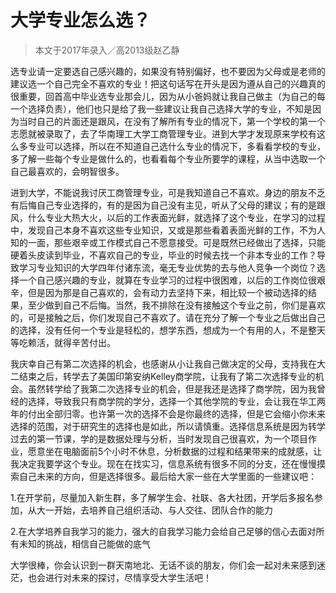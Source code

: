 
# 大学专业怎么选？  

> 本文于2017年录入／高2013级赵乙静  



选专业请一定要选自己感兴趣的，如果没有特别偏好，也不要因为父母或是老师的建议选一个自己完全不喜欢的专业！把这句话写在开头是因为遵从自己的兴趣真的很重要，回首高中毕业选专业那会儿，因为从小爸妈就让我自己做主（为自己的每一个选择负责），他们也只是给了我一些建议让我自己选择大学的专业，不知是因为当时自己的片面还是跟风，在没有了解所有专业的情况下，第一个学校的第一个志愿就被录取了，去了华南理工大学工商管理专业。进到大学才发现原来学校有这么多专业可以选择，所以在不知道自己选什么专业的情况下，多看看学校的专业，多了解一些每个专业是做什么的，也看看每个专业所要学的课程，从当中选取一个自己最喜欢的，会明智很多。



进到大学，不能说我讨厌工商管理专业，可是我知道自己不喜欢。身边的朋友不乏有后悔自己专业选择的，有的是因为自己没有主见，听从了父母的建议；有的是跟风，什么专业大热大火，以后的工作表面光鲜，就选择了这个专业，在学习的过程中，发现自己本身不喜欢这些专业知识，又或是那些看着表面光鲜的工作，不为人知的一面，那些艰辛或工作模式自己不愿意接受。可是既然已经做出了选择，只能硬着头皮读到毕业，不喜欢自己的专业，毕业的时候去找一个非本专业的工作？导致学习专业知识的大学四年付诸东流，毫无专业优势的去与他人竞争一个岗位？选择一个自己感兴趣的专业，就算在专业学习的过程中很困难，以后的工作岗位很艰辛，但是因为那是自己喜欢的，会有动力去坚持下来，相比较一个被动选择的结果，至少做到自己不后悔。当然，我不排除在没有接触这个专业之前，你们是喜欢的，可是接触之后，你们发现自己不喜欢了。请在充分了解一个专业之后做出自己的选择，没有任何一个专业是轻松的，想学东西，想成为一个有用的人，不是整天等吃赖活，就得辛苦付出。



我庆幸自己有第二次选择的机会，也感谢从小让我自己做决定的父母，支持我在大二结束之后，转学去了美国印第安纳Kelley商学院，让我有了第二次选择专业的机会。虽然转学给了我第二次选择专业的机会，但是我还是选择了商学院，因为我曾经的选择，导致我只有商学院的学分，选择一个其他学院的专业，会让我在华工两年的付出全部归零。也许第一次的选择不会是你最终的选择，但是它会缩小你未来选择的范围，对于研究生的选择也是如此，所以请慎重。选择信息系统是因为转学过去的第一节课，学的是数据处理与分析，当时发现自己很喜欢，为一个项目作业，愿意坐在电脑面前5个小时不休息，分析数据的过程和结果带来的成就感，让我决定我要学这个专业。现在在找实习，信息系统有很多不同的分支，还在慢慢摸索自己未来的方向，但是选择很多。最后给大家一些在大学里面的一些建议吧：

1.在开学前，尽量加入新生群，多了解学生会、社联、各大社团，开学后多报名参加，从大一开始，去培养自己组织活动、与人交往、团队合作的能力

2.在大学培养自我学习的能力，强大的自我学习能力会给自己足够的信心去面对所有未知的挑战，相信自己能做的底气

大学很棒，你会认识到一群天南地北、无话不谈的朋友，你们会一起对未来感到迷茫，也会进行对未来的探讨，尽情享受大学生活吧！


